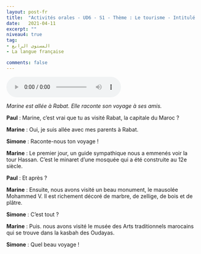 ```yaml
---
layout: post-fr
title:  "Activités orales - UD6 - S1 - Thème : Le tourisme - Intitulé : Bon voyage !"
date:   2021-04-11
excerpt: ""
niveau4: true
tag:
- المستوى الرابع 
- La langue française

comments: false
---
```




<audio controls>
  <source src="../assets/mp3/4/U6_S1.mp3" type="audio/mpeg">
  Your browser does not support the audio element.
</audio>



*Marine est allée à Rabat. Elle raconte son voyage à ses amis.*



**Paul** : Marine, c’est vrai que tu as visité Rabat, la capitale du Maroc ?

**Marine** : Oui, je suis allée avec mes parents à Rabat.

**Simone** : Raconte-nous ton voyage !

**Marine** : Le premier jour, un guide sympathique nous a emmenés voir la tour Hassan. C’est le minaret d’une mosquée qui a été construite au 12e siècle.

**Paul** : Et après ?

**Marine** : Ensuite, nous avons visité un beau monument, le mausolée Mohammed V. Il est richement décoré de marbre, de zellige, de bois et de plâtre.

**Simone** : C’est tout ?

**Marine** : Puis. nous avons visité le musée des Arts traditionnels marocains qui se trouve dans la kasbah des Oudayas.

**Simone** : Quel beau voyage !



